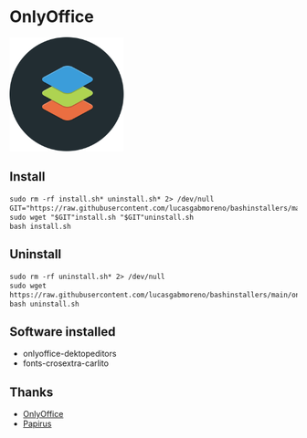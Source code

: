 # OnlyOffice
<img src="preview.svg" width="200">

## Install
```
sudo rm -rf install.sh* uninstall.sh* 2> /dev/null
GIT="https://raw.githubusercontent.com/lucasgabmoreno/bashinstallers/main/onlyoffice/"
sudo wget "$GIT"install.sh "$GIT"uninstall.sh
bash install.sh
```

## Uninstall
```
sudo rm -rf uninstall.sh* 2> /dev/null
sudo wget https://raw.githubusercontent.com/lucasgabmoreno/bashinstallers/main/onlyoffice/uninstall.sh
bash uninstall.sh
```

## Software installed
* onlyoffice-dektopeditors
* fonts-crosextra-carlito

## Thanks
* [OnlyOffice](https://www.onlyoffice.com/es/)
* [Papirus](https://github.com/PapirusDevelopmentTeam)

